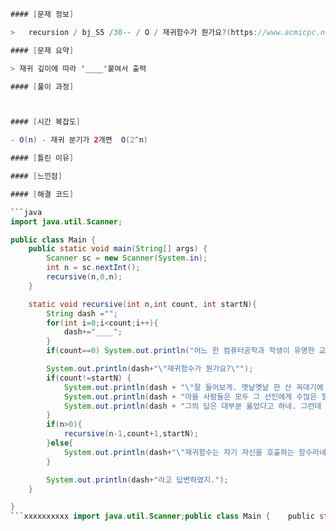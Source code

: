 ```java
#### [문제 정보]

>   recursion / bj_S5 /30-- / O / 재귀함수가 뭔가요?(https://www.acmicpc.net/problem/17478)

#### [문제 요약]

> 재귀 깊이에 따라 '____'붙여서 출력

#### [풀이 과정]



#### [시간 복잡도]

- O(n) - 재귀 분기가 2개면  O(2^n)

#### [틀린 이유]

#### [느낀점]

#### [해결 코드]

```java
import java.util.Scanner;

public class Main {
    public static void main(String[] args) {
        Scanner sc = new Scanner(System.in);
        int n = sc.nextInt();
        recursive(n,0,n);
    }

    static void recursive(int n,int count, int startN){
        String dash ="";
        for(int i=0;i<count;i++){
            dash+="____";
        }
        if(count==0) System.out.println("어느 한 컴퓨터공학과 학생이 유명한 교수님을 찾아가 물었다.");

        System.out.println(dash+"\"재귀함수가 뭔가요?\"");
        if(count!=startN) {
            System.out.println(dash + "\"잘 들어보게. 옛날옛날 한 산 꼭대기에 이세상 모든 지식을 통달한 선인이 있었어.");
            System.out.println(dash + "마을 사람들은 모두 그 선인에게 수많은 질문을 했고, 모두 지혜롭게 대답해 주었지.");
            System.out.println(dash + "그의 답은 대부분 옳았다고 하네. 그런데 어느 날, 그 선인에게 한 선비가 찾아와서 물었어.\"");
        }
        if(n>0){
            recursive(n-1,count+1,startN);
        }else{
            System.out.println(dash+"\"재귀함수는 자기 자신을 호출하는 함수라네\"");
        }

        System.out.println(dash+"라고 답변하였지.");
    }

}
```xxxxxxxxxx import java.util.Scanner;public class Main {    public static void main(String[] args) {        Scanner sc = new Scanner(System.in);        int n = sc.nextInt();        recursive(n,0,n);    }    static void recursive(int n,int count, int startN){        String dash ="";        for(int i=0;i<count;i++){            dash+="____";        }        if(count==0) System.out.println("어느 한 컴퓨터공학과 학생이 유명한 교수님을 찾아가 물었다.");        System.out.println(dash+"\"재귀함수가 뭔가요?\"");        if(count!=startN) {            System.out.println(dash + "\"잘 들어보게. 옛날옛날 한 산 꼭대기에 이세상 모든 지식을 통달한 선인이 있었어.");            System.out.println(dash + "마을 사람들은 모두 그 선인에게 수많은 질문을 했고, 모두 지혜롭게 대답해 주었지.");            System.out.println(dash + "그의 답은 대부분 옳았다고 하네. 그런데 어느 날, 그 선인에게 한 선비가 찾아와서 물었어.\"");        }        if(n>0){            recursive(n-1,count+1,startN);        }else{            System.out.println(dash+"\"재귀함수는 자기 자신을 호출하는 함수라네\"");        }        System.out.println(dash+"라고 답변하였지.");    }}java
```